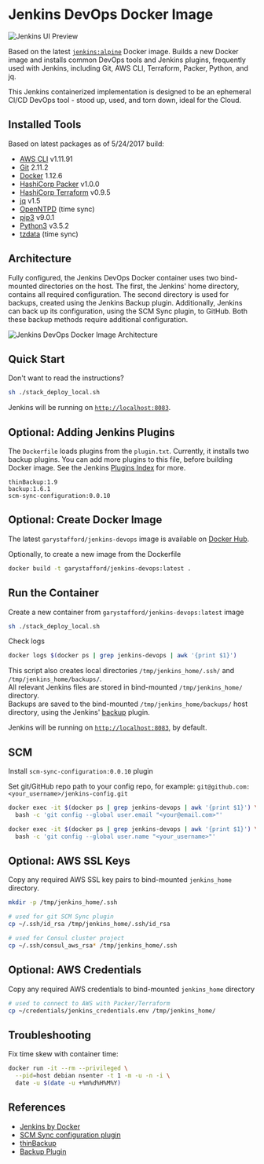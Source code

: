 # Jenkins DevOps Docker Image

![Jenkins UI Preview](https://github.com/garystafford/jenkins-devops/blob/master/jenkins_preview.png)

Based on the latest [`jenkins:alpine`](https://hub.docker.com/_/jenkins) Docker image. Builds a new Docker image and installs common DevOps tools and Jenkins plugins, frequently used with Jenkins, including Git, AWS CLI, Terraform, Packer, Python, and jq.

This Jenkins containerized implementation is designed to be an ephemeral CI/CD DevOps tool - stood up, used, and torn down, ideal for the Cloud.

## Installed Tools

Based on latest packages as of 5/24/2017 build:

- [AWS CLI](https://aws.amazon.com/cli/) v1.11.91
- [Git](https://git-scm.com/) 2.11.2
- [Docker](https://docker.com/) 1.12.6
- [HashiCorp Packer](https://www.packer.io/) v1.0.0
- [HashiCorp Terraform](https://www.terraform.io/) v0.9.5
- [jq](https://stedolan.github.io/jq/) v1.5
- [OpenNTPD](http://www.openntpd.org/) (time sync)
- [pip3](https://pip.pypa.io/en/stable/#) v9.0.1
- [Python3](https://www.python.org/) v3.5.2
- [tzdata](https://www.iana.org/time-zones) (time sync)

## Architecture

Fully configured, the Jenkins DevOps Docker container uses two bind-mounted directories on the host. The first, the Jenkins' home directory, contains all required configuration. The second directory is used for backups, created using the Jenkins Backup plugin. Additionally, Jenkins can back up its configuration, using the SCM Sync plugin, to GitHub. Both these backup methods require additional configuration.

![Jenkins DevOps Docker Image Architecture](https://github.com/garystafford/jenkins-devops/blob/master/architecture.png)

## Quick Start
Don't want to read the instructions?
```bash
sh ./stack_deploy_local.sh
```
Jenkins will be running on [`http://localhost:8083`](http://localhost:8083).


## Optional: Adding Jenkins Plugins

The `Dockerfile` loads plugins from the `plugin.txt`. Currently, it installs two backup plugins. You can add more plugins to this file, before building Docker image. See the Jenkins [Plugins Index](https://plugins.jenkins.io/) for more.

```text
thinBackup:1.9
backup:1.6.1
scm-sync-configuration:0.0.10
```

## Optional: Create Docker Image

The latest `garystafford/jenkins-devops` image is available on [Docker Hub](https://hub.docker.com/r/garystafford/jenkins-devops/).

Optionally, to create a new image from the Dockerfile

```bash
docker build -t garystafford/jenkins-devops:latest .
```
## Run the Container

Create a new container from `garystafford/jenkins-devops:latest` image

```bash
sh ./stack_deploy_local.sh
```

Check logs
```bash
docker logs $(docker ps | grep jenkins-devops | awk '{print $1}')
```

This script also creates local directories `/tmp/jenkins_home/.ssh/` and `/tmp/jenkins_home/backups/`.  
All relevant Jenkins files are stored in bind-mounted `/tmp/jenkins_home/` directory.  
Backups are saved to the bind-mounted `/tmp/jenkins_home/backups/` host directory, using the Jenkins' [backup](https://wiki.jenkins-ci.org/display/JENKINS/Backup+Plugin) plugin.

Jenkins will be running on [`http://localhost:8083`](http://localhost:8083), by default.

## SCM

Install `scm-sync-configuration:0.0.10` plugin

Set git/GitHub repo path to your config repo, for example: `git@github.com:<your_username>/jenkins-config.git`

```bash
docker exec -it $(docker ps | grep jenkins-devops | awk '{print $1}') \
  bash -c 'git config --global user.email "<your@email.com>"'

docker exec -it $(docker ps | grep jenkins-devops | awk '{print $1}') \
  bash -c 'git config --global user.name "<your_username>"'
```

## Optional: AWS SSL Keys

Copy any required AWS SSL key pairs to bind-mounted `jenkins_home` directory.

```bash
mkdir -p /tmp/jenkins_home/.ssh

# used for git SCM Sync plugin
cp ~/.ssh/id_rsa /tmp/jenkins_home/.ssh/id_rsa

# used for Consul cluster project
cp ~/.ssh/consul_aws_rsa* /tmp/jenkins_home/.ssh
```

## Optional: AWS Credentials

Copy any required AWS credentials to bind-mounted `jenkins_home` directory

```bash
# used to connect to AWS with Packer/Terraform
cp ~/credentials/jenkins_credentials.env /tmp/jenkins_home/
```

## Troubleshooting

Fix time skew with container time:

```bash
docker run -it --rm --privileged \
  --pid=host debian nsenter -t 1 -m -u -n -i \
  date -u $(date -u +%m%d%H%M%Y)
```

## References

- [Jenkins by Docker](https://store.docker.com/images/d55eda09-d7f0-47b0-8780-3407f2f9142c?tab=description)
- [SCM Sync configuration plugin](https://wiki.jenkins-ci.org/display/JENKINS/SCM+Sync+configuration+plugin)
- [thinBackup](https://wiki.jenkins-ci.org/display/JENKINS/thinBackup)
- [Backup Plugin](https://wiki.jenkins-ci.org/display/JENKINS/Backup+Plugin)
